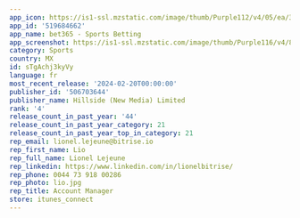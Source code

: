 ```yaml
---
app_icon: https://is1-ssl.mzstatic.com/image/thumb/Purple112/v4/05/ea/34/05ea347f-ae88-e990-e8a5-8167f23b7d10/AppIcon-0-1x_U007emarketing-0-10-0-0-sRGB-85-220-0.png/1024x1024bb.png
app_id: '519684662'
app_name: bet365 - Sports Betting
app_screenshot: https://is1-ssl.mzstatic.com/image/thumb/Purple116/v4/8f/56/bd/8f56bd51-3d5a-7963-5789-146324e372f2/216bcb27-d410-4b3c-a6b5-8c6c0256a645_01_Homepage.png/1242x2688bb.png
category: Sports
country: MX
id: sTgAchj3kyVy
language: fr
most_recent_release: '2024-02-20T00:00:00'
publisher_id: '506703644'
publisher_name: Hillside (New Media) Limited
rank: '4'
release_count_in_past_year: '44'
release_count_in_past_year_category: 21
release_count_in_past_year_top_in_category: 21
rep_email: lionel.lejeune@bitrise.io
rep_first_name: Lio
rep_full_name: Lionel Lejeune
rep_linkedin: https://www.linkedin.com/in/lionelbitrise/
rep_phone: 0044 73 918 00286
rep_photo: lio.jpg
rep_title: Account Manager
store: itunes_connect
---
```

